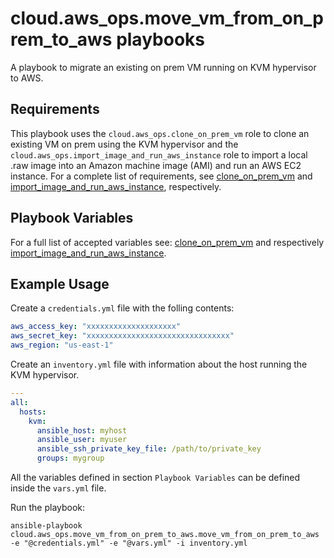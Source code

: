 # cloud.aws_ops.move_vm_from_on_prem_to_aws playbooks

A playbook to migrate an existing on prem VM running on KVM hypervisor to AWS.

## Requirements

This playbook uses the ``cloud.aws_ops.clone_on_prem_vm`` role to clone an existing VM on prem using the KVM hypervisor and the ``cloud.aws_ops.import_image_and_run_aws_instance`` role to import a local .raw image into an Amazon machine image (AMI) and run an AWS EC2 instance. For a complete list of requirements, see [clone_on_prem_vm](../clone_on_prem_vm/README.md#Requirements) and [import_image_and_run_aws_instance](../roles/import_image_and_run_aws_instance/REAME.md#Requirements), respectively.


## Playbook Variables

For a full list of accepted variables see: [clone_on_prem_vm](../clone_on_prem_vm/README.md#Role-Variables) and respectively [import_image_and_run_aws_instance](../roles/import_image_and_run_aws_instance/REAME.md#Role-Variables).

## Example Usage

Create a `credentials.yml` file with the folling contents:

```yaml
aws_access_key: "xxxxxxxxxxxxxxxxxxxx"
aws_secret_key: "xxxxxxxxxxxxxxxxxxxxxxxxxxxxxxxx"
aws_region: "us-east-1"
```

Create an `inventory.yml` file with information about the host running the KVM hypervisor.

```yaml
---
all:
  hosts:
    kvm:
      ansible_host: myhost
      ansible_user: myuser
      ansible_ssh_private_key_file: /path/to/private_key
      groups: mygroup
```

All the variables defined in section ``Playbook Variables`` can be defined inside the ``vars.yml`` file.

Run the playbook:

```shell
ansible-playbook cloud.aws_ops.move_vm_from_on_prem_to_aws.move_vm_from_on_prem_to_aws -e "@credentials.yml" -e "@vars.yml" -i inventory.yml
```
